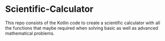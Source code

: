 # Scientific-Calculator
This repo consists of the Kotlin code to create a scientific calculator with all the functions that maybe required when solving basic as well as advanced mathematical problems.
